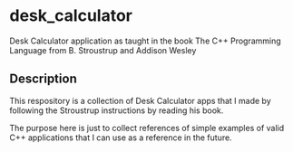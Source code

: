 # desk_calculator

Desk Calculator application as taught in the book The C++ Programming Language from B. Stroustrup and Addison Wesley

## Description

This respository is a collection of Desk Calculator apps that I made by following the Stroustrup instructions by reading his book.

The purpose here is just to collect references of simple examples of valid C++ applications that I can use as a reference in the future.
